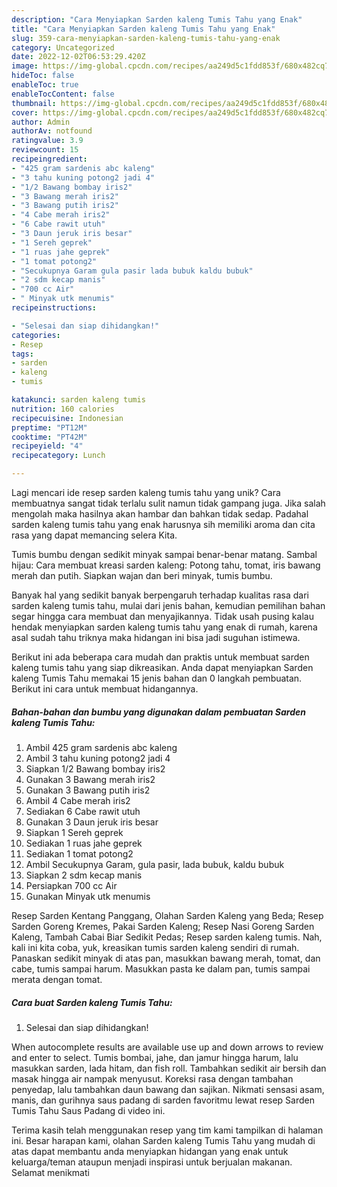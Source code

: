 ```yaml
---
description: "Cara Menyiapkan Sarden kaleng Tumis Tahu yang Enak"
title: "Cara Menyiapkan Sarden kaleng Tumis Tahu yang Enak"
slug: 359-cara-menyiapkan-sarden-kaleng-tumis-tahu-yang-enak
category: Uncategorized
date: 2022-12-02T06:53:29.420Z
image: https://img-global.cpcdn.com/recipes/aa249d5c1fdd853f/680x482cq70/sarden-kaleng-tumis-tahu-foto-resep-utama.jpg
hideToc: false
enableToc: true
enableTocContent: false
thumbnail: https://img-global.cpcdn.com/recipes/aa249d5c1fdd853f/680x482cq70/sarden-kaleng-tumis-tahu-foto-resep-utama.jpg
cover: https://img-global.cpcdn.com/recipes/aa249d5c1fdd853f/680x482cq70/sarden-kaleng-tumis-tahu-foto-resep-utama.jpg
author: Admin
authorAv: notfound
ratingvalue: 3.9
reviewcount: 15
recipeingredient:
- "425 gram sardenis abc kaleng"
- "3 tahu kuning potong2 jadi 4"
- "1/2 Bawang bombay iris2"
- "3 Bawang merah iris2"
- "3 Bawang putih iris2"
- "4 Cabe merah iris2"
- "6 Cabe rawit utuh"
- "3 Daun jeruk iris besar"
- "1 Sereh geprek"
- "1 ruas jahe geprek"
- "1 tomat potong2"
- "Secukupnya Garam gula pasir lada bubuk kaldu bubuk"
- "2 sdm kecap manis"
- "700 cc Air"
- " Minyak utk menumis"
recipeinstructions:

- "Selesai dan siap dihidangkan!"
categories:
- Resep
tags:
- sarden
- kaleng
- tumis

katakunci: sarden kaleng tumis 
nutrition: 160 calories
recipecuisine: Indonesian
preptime: "PT12M"
cooktime: "PT42M"
recipeyield: "4"
recipecategory: Lunch

---
```





Lagi mencari ide resep sarden kaleng tumis tahu yang unik? Cara membuatnya sangat tidak terlalu sulit namun tidak gampang juga. Jika salah mengolah maka hasilnya akan hambar dan bahkan tidak sedap. Padahal sarden kaleng tumis tahu yang enak harusnya sih memiliki aroma dan cita rasa yang dapat memancing selera Kita.





Tumis bumbu dengan sedikit minyak sampai benar-benar matang. Sambal hijau: Cara membuat kreasi sarden kaleng: Potong tahu, tomat, iris bawang merah dan putih. Siapkan wajan dan beri minyak, tumis bumbu.

Banyak hal yang sedikit banyak berpengaruh terhadap kualitas rasa dari sarden kaleng tumis tahu, mulai dari jenis bahan, kemudian pemilihan bahan segar hingga cara membuat dan menyajikannya. Tidak usah pusing kalau hendak menyiapkan sarden kaleng tumis tahu yang enak di rumah, karena asal sudah tahu triknya maka hidangan ini bisa jadi suguhan istimewa.






Berikut ini ada beberapa cara mudah dan praktis untuk membuat sarden kaleng tumis tahu yang siap dikreasikan. Anda dapat menyiapkan Sarden kaleng Tumis Tahu memakai 15 jenis bahan dan 0 langkah pembuatan. Berikut ini cara untuk membuat hidangannya.

<!--inarticleads1-->

##### Bahan-bahan dan bumbu yang digunakan dalam pembuatan Sarden kaleng Tumis Tahu:

1. Ambil 425 gram sardenis abc kaleng
1. Ambil 3 tahu kuning potong2 jadi 4
1. Siapkan 1/2 Bawang bombay iris2
1. Gunakan 3 Bawang merah iris2
1. Gunakan 3 Bawang putih iris2
1. Ambil 4 Cabe merah iris2
1. Sediakan 6 Cabe rawit utuh
1. Gunakan 3 Daun jeruk iris besar
1. Siapkan 1 Sereh geprek
1. Sediakan 1 ruas jahe geprek
1. Sediakan 1 tomat potong2
1. Ambil Secukupnya Garam, gula pasir, lada bubuk, kaldu bubuk
1. Siapkan 2 sdm kecap manis
1. Persiapkan 700 cc Air
1. Gunakan  Minyak utk menumis


Resep Sarden Kentang Panggang, Olahan Sarden Kaleng yang Beda; Resep Sarden Goreng Kremes, Pakai Sarden Kaleng; Resep Nasi Goreng Sarden Kaleng, Tambah Cabai Biar Sedikit Pedas; Resep sarden kaleng tumis. Nah, kali ini kita coba, yuk, kreasikan tumis sarden kaleng sendiri di rumah. Panaskan sedikit minyak di atas pan, masukkan bawang merah, tomat, dan cabe, tumis sampai harum. Masukkan pasta ke dalam pan, tumis sampai merata dengan tomat. 

<!--inarticleads2-->

##### Cara buat Sarden kaleng Tumis Tahu:


1. Selesai dan siap dihidangkan!

When autocomplete results are available use up and down arrows to review and enter to select. Tumis bombai, jahe, dan jamur hingga harum, lalu masukkan sarden, lada hitam, dan fish roll. Tambahkan sedikit air bersih dan masak hingga air nampak menyusut. Koreksi rasa dengan tambahan penyedap, lalu tambahkan daun bawang dan sajikan. Nikmati sensasi asam, manis, dan gurihnya saus padang di sarden favoritmu lewat resep Sarden Tumis Tahu Saus Padang di video ini. 

Terima kasih telah menggunakan resep yang tim kami tampilkan di halaman ini. Besar harapan kami, olahan Sarden kaleng Tumis Tahu yang mudah di atas dapat membantu anda menyiapkan hidangan yang enak untuk keluarga/teman ataupun menjadi inspirasi untuk berjualan makanan. Selamat menikmati
